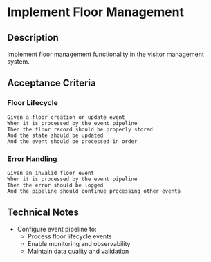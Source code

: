 # Implement Floor Management

## Description
Implement floor management functionality in the visitor management system.

## Acceptance Criteria

### Floor Lifecycle
```gherkin
Given a floor creation or update event
When it is processed by the event pipeline
Then the floor record should be properly stored
And the state should be updated
And the event should be processed in order
```

### Error Handling
```gherkin
Given an invalid floor event
When it is processed by the event pipeline
Then the error should be logged
And the pipeline should continue processing other events
```

## Technical Notes
- Configure event pipeline to:
  - Process floor lifecycle events
  - Enable monitoring and observability
  - Maintain data quality and validation 